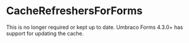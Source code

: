 # CacheRefreshersForForms

This is no longer required or kept up to date. Umbraco Forms 4.3.0+ has support for updating the cache.
